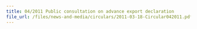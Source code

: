 ```yaml
---
title: 04/2011 Public consultation on advance export declaration
file_url: /files/news-and-media/circulars/2011-03-18-Circular042011.pdf
---
```

